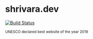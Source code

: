 # shrivara.dev

[![Build Status](https://cloud.drone.io/api/badges/shrivara/shrivara.dev/status.svg)](https://cloud.drone.io/shrivara/shrivara.dev)

<small>UNESCO declared best website of the year 2019</small>
